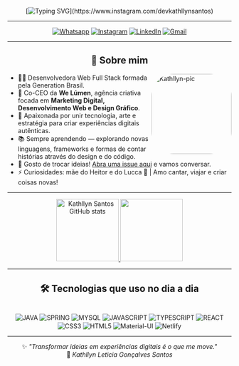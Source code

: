 <div align="center">

[![Typing SVG](https://readme-typing-svg.demolab.com?font=Fira+Code&pause=1000&color=C41F9B&width=435&lines=Olá!+;Eu+sou+a+Kathllyn+Leticia+Santos%2C;Desenvolvedora+Web+e+Co-CEO+da+We+Lúmen!)](https://www.instagram.com/devkathllynsantos)

---

[![Whatsapp](https://img.shields.io/badge/WhatsApp-25D366?style=for-the-badge&logo=whatsapp&logoColor=white)](https://wa.me/+5511951241321)
[![Instagram](https://img.shields.io/badge/Instagram-E4405F?style=for-the-badge&logo=instagram&logoColor=white)](https://www.instagram.com/devkathllynsantos)
[![LinkedIn](https://img.shields.io/badge/-LinkedIn-%230077B5?style=for-the-badge&logo=linkedin&logoColor=white)](https://www.linkedin.com/in/kathllynleticiadesenvolvedora/)
[![Gmail](https://img.shields.io/badge/-Gmail-%23333?style=for-the-badge&logo=gmail&logoColor=white)](mailto:kathllyn.leticia@gmail.com)

---

## 💫 Sobre mim

<div align="left">
  <img align="right" alt="Kathllyn-pic" height="180" style="border-radius:50px;" 
       src="https://user-images.githubusercontent.com/120657741/208341925-29f9cf2e-762c-4723-a024-f72e7b2ae8c4.png">

- 👩‍💻 Desenvolvedora Web Full Stack formada pela Generation Brasil.  
- 🚀 Co-CEO da **We Lúmen**, agência criativa focada em **Marketing Digital, Desenvolvimento Web e Design Gráfico**.  
- 🎨 Apaixonada por unir tecnologia, arte e estratégia para criar experiências digitais autênticas.  
- 📚 Sempre aprendendo — explorando novas linguagens, frameworks e formas de contar histórias através do design e do código.  
- 💬 Gosto de trocar ideias! [Abra uma issue aqui](https://github.com/KathllynLeticia/KathllynLeticia/issues) e vamos conversar.  
- ⚡ Curiosidades: mãe do Heitor e do Lucca 💙 | Amo cantar, viajar e criar coisas novas!

</div>

---

<div align="center"> 
  <a href="https://github.com/kathllynsantos/github-readme-stats">
    <img height="140em" src="https://github-readme-stats.vercel.app/api?username=kathllynsantos&show_icons=true&include_all_commits=true&theme=radical" alt="Kathllyn Santos GitHub stats"/>
  </a>
  <a href="https://github.com/kathllynsantos/github-readme-stats">
    <img height="140em" src="https://github-readme-stats.vercel.app/api/top-langs/?username=kathllynsantos&layout=compact&theme=radical"/>
  </a>
</div>

---

## 🛠 Tecnologias que uso no dia a dia

<div style="display: inline_block"><br/>
<img align="center" alt="JAVA" src="https://img.shields.io/badge/Java-ED8B00?style=for-the-badge&logo=openjdk&logoColor=white"/>
<img align="center" alt="SPRING" src="https://img.shields.io/badge/Spring-6DB33F?style=for-the-badge&logo=spring&logoColor=white"/>
<img align="center" alt="MYSQL" src="https://img.shields.io/badge/MySQL-00000F?style=for-the-badge&logo=mysql&logoColor=white"/>
<img align="center" alt="JAVASCRIPT" src="https://img.shields.io/badge/JavaScript-F7DF1E?style=for-the-badge&logo=javascript&logoColor=black"/>  
<img align="center" alt="TYPESCRIPT" src="https://img.shields.io/badge/TypeScript-007ACC?style=for-the-badge&logo=typescript&logoColor=white"/>
<img align="center" alt="REACT" src="https://img.shields.io/badge/React-20232A?style=for-the-badge&logo=react&logoColor=61DAFB"/>
<img align="center" alt="CSS3" src="https://img.shields.io/badge/CSS-239120?&style=for-the-badge&logo=css3&logoColor=white"/>
<img align="center" alt="HTML5" src="https://img.shields.io/badge/HTML5-E34F26?style=for-the-badge&logo=html5&logoColor=white"/>  
<img align="center" alt="Material-UI" src="https://img.shields.io/badge/Material--UI-0081CB?style=for-the-badge&logo=material-ui&logoColor=white"/>
<img align="center" alt="Netlify" src="https://img.shields.io/badge/Netlify-00C7B7?style=for-the-badge&logo=netlify&logoColor=white"/>
</div>

---

<div align="center">
  
✨ *"Transformar ideias em experiências digitais é o que me move."*  
💜 *Kathllyn Leticia Gonçalves Santos*

</div>

